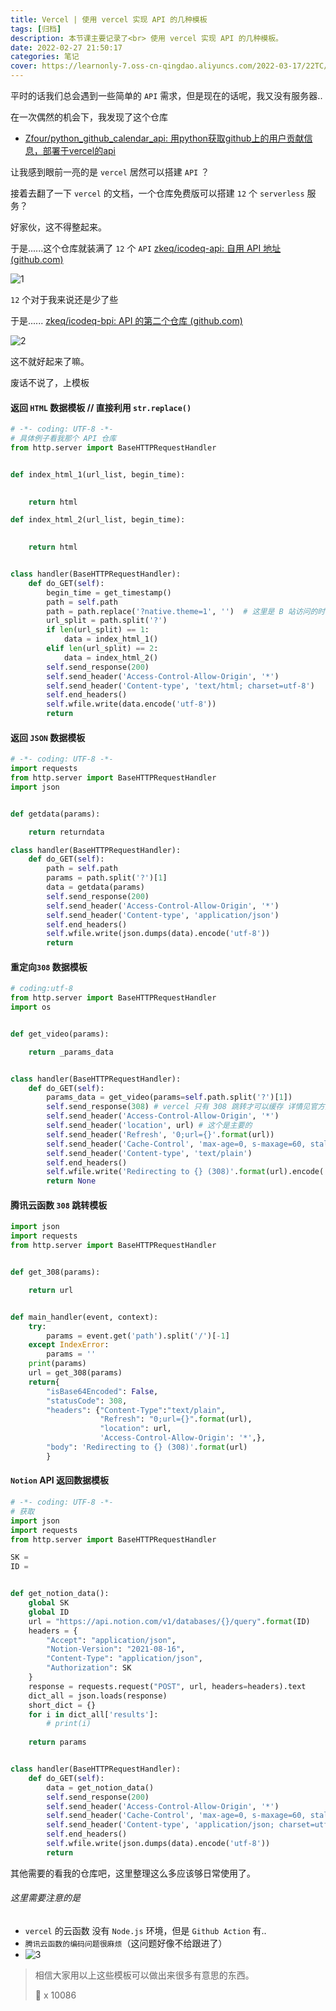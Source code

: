 ```yaml
---
title: Vercel | 使用 vercel 实现 API 的几种模板
tags: [归档]
description: 本节课主要记录了<br> 使用 vercel 实现 API 的几种模板。
date: 2022-02-27 21:50:17
categories: 笔记
cover: https://learnonly-7.oss-cn-qingdao.aliyuncs.com/2022-03-17/22TC/2022/02/28/c1e42547c69c5.png
---
```


平时的话我们总会遇到一些简单的 `API` 需求，但是现在的话呢，我又没有服务器..

在一次偶然的机会下，我发现了这个仓库

- [Zfour/python_github_calendar_api: 用python获取github上的用户贡献信息，部署于vercel的api](https://github.com/Zfour/python_github_calendar_api)

让我感到眼前一亮的是 `vercel` 居然可以搭建 `API` ？

接着去翻了一下 `vercel` 的文档，一个仓库免费版可以搭建 `12` 个 `serverless` 服务？

好家伙，这不得整起来。

于是......这个仓库就装满了 `12` 个 `API`  [zkeq/icodeq-api: 自用 API 地址 (github.com)](https://github.com/zkeq/icodeq-api)

![1](https://learnonly-7.oss-cn-qingdao.aliyuncs.com/2022-03-17/22TC/2022/02/28/a6ac00437a464.png)

`12` 个对于我来说还是少了些

于是...... [zkeq/icodeq-bpi: API 的第二个仓库 (github.com)](https://github.com/zkeq/icodeq-bpi)

![2](https://learnonly-7.oss-cn-qingdao.aliyuncs.com/2022-03-17/22TC/2022/02/28/f167ecc65d64d.png)

这不就好起来了嘛。

废话不说了，上模板

#### 返回 `HTML` 数据模板 // 直接利用 `str.replace()`

```python
# -*- coding: UTF-8 -*-
# 具体例子看我那个 API 仓库
from http.server import BaseHTTPRequestHandler


def index_html_1(url_list, begin_time):

    
    return html

def index_html_2(url_list, begin_time):

    
    return html


class handler(BaseHTTPRequestHandler):
    def do_GET(self):
        begin_time = get_timestamp()
        path = self.path
        path = path.replace('?native.theme=1', '')  # 这里是 B 站访问的时候多加的链接...
        url_split = path.split('?')
        if len(url_split) == 1:
            data = index_html_1()
        elif len(url_split) == 2:
            data = index_html_2()
        self.send_response(200)
        self.send_header('Access-Control-Allow-Origin', '*')
        self.send_header('Content-type', 'text/html; charset=utf-8')
        self.end_headers()
        self.wfile.write(data.encode('utf-8'))
        return

```

#### 返回 `JSON` 数据模板

```python
# -*- coding: UTF-8 -*-
import requests
from http.server import BaseHTTPRequestHandler
import json


def getdata(params):

    return returndata

class handler(BaseHTTPRequestHandler):
    def do_GET(self):
        path = self.path
        params = path.split('?')[1]
        data = getdata(params)
        self.send_response(200)
        self.send_header('Access-Control-Allow-Origin', '*')
        self.send_header('Content-type', 'application/json')
        self.end_headers()
        self.wfile.write(json.dumps(data).encode('utf-8'))
        return
```

#### 重定向`308` 数据模板

```python
# coding:utf-8
from http.server import BaseHTTPRequestHandler
import os


def get_video(params):

    return _params_data


class handler(BaseHTTPRequestHandler):
    def do_GET(self):
        params_data = get_video(params=self.path.split('?')[1])
        self.send_response(308) # vercel 只有 308 跳转才可以缓存 详情见官方文档
        self.send_header('Access-Control-Allow-Origin', '*')
        self.send_header('location', url) # 这个是主要的
        self.send_header('Refresh', '0;url={}'.format(url))
        self.send_header('Cache-Control', 'max-age=0, s-maxage=60, stale-while-revalidate=3600') # vercel 缓存
        self.send_header('Content-type', 'text/plain')
        self.end_headers()
        self.wfile.write('Redirecting to {} (308)'.format(url).encode('utf-8'))  # 这里无所谓
        return None
```

#### 腾讯云函数 `308` 跳转模板

```python
import json
import requests
from http.server import BaseHTTPRequestHandler


def get_308(params):

    return url


def main_handler(event, context):
    try:
        params = event.get('path').split('/')[-1]
    except IndexError:
        params = ''
    print(params)
    url = get_308(params)
    return{
        "isBase64Encoded": False,
        "statusCode": 308,
        "headers": {"Content-Type":"text/plain",
                    "Refresh": "0;url={}".format(url),
                    "location": url,
                    'Access-Control-Allow-Origin': '*',},
        "body": 'Redirecting to {} (308)'.format(url)
        }
```

#### `Notion` API 返回数据模板

```python
# -*- coding: UTF-8 -*-
# 获取
import json
import requests
from http.server import BaseHTTPRequestHandler

SK = 
ID = 


def get_notion_data():
    global SK
    global ID
    url = "https://api.notion.com/v1/databases/{}/query".format(ID)
    headers = {
        "Accept": "application/json",
        "Notion-Version": "2021-08-16",
        "Content-Type": "application/json",
        "Authorization": SK
    }
    response = requests.request("POST", url, headers=headers).text
    dict_all = json.loads(response)
    short_dict = {}
    for i in dict_all['results']:
        # print(i)
        
    return params


class handler(BaseHTTPRequestHandler):
    def do_GET(self):
        data = get_notion_data()
        self.send_response(200)
        self.send_header('Access-Control-Allow-Origin', '*')
        self.send_header('Cache-Control', 'max-age=0, s-maxage=60, stale-while-revalidate')
        self.send_header('Content-type', 'application/json; charset=utf-8')
        self.end_headers()
        self.wfile.write(json.dumps(data).encode('utf-8'))
        return

```

其他需要的看我的仓库吧，这里整理这么多应该够日常使用了。

###### 这里需要注意的是

- `vercel` 的云函数 没有 `Node.js` 环境，但是 `Github Action` 有..
- `腾讯云函数的编码问题很麻烦`（这问题好像不给跟进了）
- ![3](https://learnonly-7.oss-cn-qingdao.aliyuncs.com/2022-03-17/22TC/2022/02/28/188e79d4ba942.png)

> 相信大家用以上这些模板可以做出来很多有意思的东西。
>
> 🚀 x 10086 
